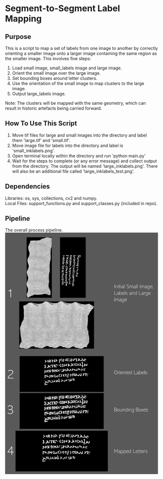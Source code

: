 # Segment-to-Segment Label Mapping

## Purpose
This is a script to map a set of labels from one image to another by correctly orienting a smaller image onto
a larger image containing the same region as the smaller image. This involves five steps:  
1. Load small image, small_labels image and large image.
2. Orient the small image over the large image.
3. Set bounding boxes around letter clusters.
4. Use the orientation of the small image to map clusters to the large image.
5. Output large_labels image.  

Note: The clusters will be mapped with the same geometry, which can result in historic artefacts being carried forward.

## How To Use This Script
1. Move tif files for large and small images into the directory and label them 'large.tif' and 'small.tif'.
2. Move image file for labels into the directory and label is 'small_inklabels.png'.
3. Open terminal locally within the directory and run 'python main.py'
4. Wait for the steps to complete (or any error message) and collect output from the directory. The output will
be named 'large_inklabels.png'. There will also be an additional file called 'large_inklabels_test.png'.

## Dependencies
Libraries: os, sys, collections, cv2 and numpy.  
Local Files: support_functions.py and support_classes.py (included in repo).

## Pipeline
The overall process pipeline.  
![Process Pipeline](https://github.com/OliverDaubney/s2slabmap/blob/main/images/pipeline.png)  

